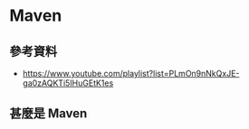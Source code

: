 # Maven 

## 參考資料
- https://www.youtube.com/playlist?list=PLmOn9nNkQxJE-ga0zAQKTi5IHuGEtK1es

## 甚麼是 Maven
